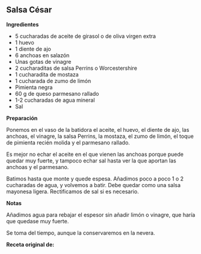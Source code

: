 ## Salsa César

**Ingredientes**

- 5 cucharadas de aceite de girasol o de oliva virgen extra
- 1 huevo
- 1 diente de ajo
- 6 anchoas en salazón
- Unas gotas de vinagre
- 2 cucharaditas de salsa Perrins o Worcestershire
- 1 cucharadita de mostaza
- 1 cucharada de zumo de limón
- Pimienta negra
- 60 g de queso parmesano rallado
- 1-2 cucharadas de agua mineral
- Sal

**Preparación**

Ponemos en el vaso de la batidora el aceite, el huevo, el diente de ajo, las anchoas, el vinagre, la salsa Perrins, la mostaza, el zumo de limón, el toque de pimienta recién molida y el parmesano rallado. 

Es mejor no echar el aceite en el que vienen las anchoas porque puede quedar muy fuerte, y tampoco echar sal hasta ver la que aportan las anchoas y el parmesano. 

Batimos hasta que monte y quede espesa. Añadimos poco a poco 1 o 2 cucharadas de agua, y volvemos a batir. Debe quedar como una salsa mayonesa ligera. Rectificamos de sal si es necesario.

**Notas**

Añadimos agua para rebajar el espesor sin añadir limón o vinagre, que haría que quedase muy fuerte.

Se toma del tiempo, aunque la conservaremos en la nevera.

**Receta original de:** 